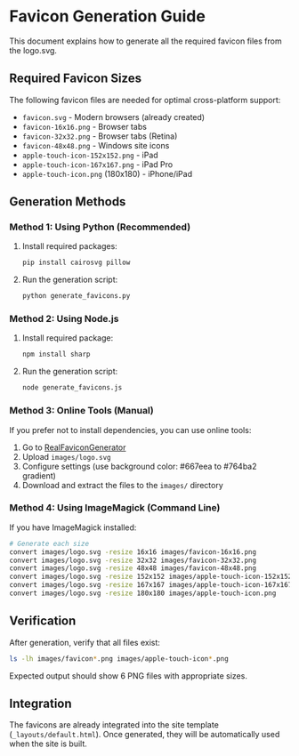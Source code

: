 # Favicon Generation Guide

This document explains how to generate all the required favicon files from the logo.svg.

## Required Favicon Sizes

The following favicon files are needed for optimal cross-platform support:

- `favicon.svg` - Modern browsers (already created)
- `favicon-16x16.png` - Browser tabs
- `favicon-32x32.png` - Browser tabs (Retina)
- `favicon-48x48.png` - Windows site icons
- `apple-touch-icon-152x152.png` - iPad
- `apple-touch-icon-167x167.png` - iPad Pro
- `apple-touch-icon.png` (180x180) - iPhone/iPad

## Generation Methods

### Method 1: Using Python (Recommended)

1. Install required packages:
   ```bash
   pip install cairosvg pillow
   ```

2. Run the generation script:
   ```bash
   python generate_favicons.py
   ```

### Method 2: Using Node.js

1. Install required package:
   ```bash
   npm install sharp
   ```

2. Run the generation script:
   ```bash
   node generate_favicons.js
   ```

### Method 3: Online Tools (Manual)

If you prefer not to install dependencies, you can use online tools:

1. Go to [RealFaviconGenerator](https://realfavicongenerator.net/)
2. Upload `images/logo.svg`
3. Configure settings (use background color: #667eea to #764ba2 gradient)
4. Download and extract the files to the `images/` directory

### Method 4: Using ImageMagick (Command Line)

If you have ImageMagick installed:

```bash
# Generate each size
convert images/logo.svg -resize 16x16 images/favicon-16x16.png
convert images/logo.svg -resize 32x32 images/favicon-32x32.png
convert images/logo.svg -resize 48x48 images/favicon-48x48.png
convert images/logo.svg -resize 152x152 images/apple-touch-icon-152x152.png
convert images/logo.svg -resize 167x167 images/apple-touch-icon-167x167.png
convert images/logo.svg -resize 180x180 images/apple-touch-icon.png
```

## Verification

After generation, verify that all files exist:

```bash
ls -lh images/favicon*.png images/apple-touch-icon*.png
```

Expected output should show 6 PNG files with appropriate sizes.

## Integration

The favicons are already integrated into the site template (`_layouts/default.html`). Once generated, they will be automatically used when the site is built.
